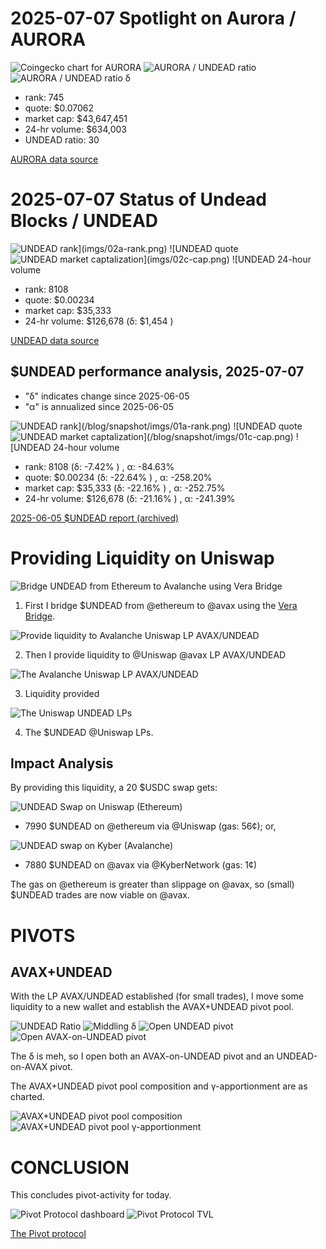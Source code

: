 # 2025-07-07 Spotlight on Aurora / AURORA 



![Coingecko chart for AURORA](imgs/01a-aurora.png) 
![AURORA / UNDEAD ratio](imgs/01b-ratio.png) 
![AURORA / UNDEAD ratio δ](imgs/01c-delta.png) 


* rank: 745 
* quote: $0.07062 
* market cap: $43,647,451 
* 24-hr volume: $634,003 
* UNDEAD ratio: 30 

[AURORA data source](https://www.coingecko.com/en/coins/aurora-near) 

# 2025-07-07 Status of Undead Blocks / UNDEAD 

![$UNDEAD rank](imgs/02a-rank.png) 
![$UNDEAD quote](imgs/02b-quote.png) 
![$UNDEAD market captalization](imgs/02c-cap.png) 
![$UNDEAD 24-hour volume](imgs/02d-vol.png) 

* rank: 8108 
* quote: $0.00234 
* market cap: $35,333 
* 24-hr volume: $126,678 (δ: $1,454 ) 

[UNDEAD data source](https://www.coingecko.com/en/coins/undead-blocks) 

## $UNDEAD performance analysis, 2025-07-07 

* "δ" indicates change since 2025-06-05 
* "α" is annualized since 2025-06-05 

![$UNDEAD rank](/blog/snapshot/imgs/01a-rank.png) 
![$UNDEAD quote](/blog/snapshot/imgs/01b-quote.png) 
![$UNDEAD market captalization](/blog/snapshot/imgs/01c-cap.png) 
![$UNDEAD 24-hour volume](/blog/snapshot/imgs/01d-vol.png) 

* rank: 8108 (δ: -7.42% ) , α: -84.63% 
* quote: $0.00234 (δ: -22.64% ) , α: -258.20% 
* market cap: $35,333 (δ: -22.16% ) , α: -252.75% 
* 24-hr volume: $126,678 (δ: -21.16% ) , α: -241.39% 

[2025-06-05 $UNDEAD report (archived)](https://github.com/pivoteur/biz/tree/main/blog/snapshot) 

# Providing Liquidity on Uniswap

![Bridge UNDEAD from Ethereum to Avalanche using Vera Bridge](imgs/03a-bridge-undead.png)

1. First I bridge $UNDEAD from @ethereum to @avax using the [Vera Bridge](https://app.verabridge.io/).

![Provide liquidity to Avalanche Uniswap LP AVAX/UNDEAD](imgs/03b-provide-liquidity.png)

2. Then I provide liquidity to @Uniswap @avax LP AVAX/UNDEAD

![The Avalanche Uniswap LP AVAX/UNDEAD](imgs/03c-lp-avax-undead.png)

3. Liquidity provided

![The Uniswap UNDEAD LPs](imgs/03d-uniswap-lps.png)

4. The $UNDEAD @Uniswap LPs.

## Impact Analysis

By providing this liquidity, a 20 $USDC swap gets:

![UNDEAD Swap on Uniswap (Ethereum)](imgs/04a-swap-on-ethereum.png)

* 7990 $UNDEAD on @ethereum via @Uniswap (gas: 56¢); or,

![UNDEAD swap on Kyber (Avalanche)](imgs/04b-swap-on-avalanche.png)

* 7880 $UNDEAD on @avax via @KyberNetwork (gas: 1¢)

The gas on @ethereum is greater than slippage on @avax, so (small) $UNDEAD trades are now viable on @avax.

# PIVOTS

## AVAX+UNDEAD

With the LP AVAX/UNDEAD established (for small trades), I move some liquidity to a new wallet and establish the AVAX+UNDEAD pivot pool.

![UNDEAD Ratio](imgs/05a-ratio.png)
![Middling δ](imgs/05b-delta.png)
![Open UNDEAD pivot](imgs/05c-open-undead-pivot.png)
![Open AVAX-on-UNDEAD pivot](imgs/05d-open-avax-pivot.png)

The δ is meh, so I open both an AVAX-on-UNDEAD pivot and an UNDEAD-on-AVAX pivot.

The AVAX+UNDEAD pivot pool composition and γ-apportionment are as charted.

![AVAX+UNDEAD pivot pool composition](imgs/06a-comp.png)
![AVAX+UNDEAD pivot pool γ-apportionment](imgs/06b-apport.png)
# CONCLUSION 

This concludes pivot-activity for today. 

![Pivot Protocol dashboard](imgs/07a-dash.png) 
![Pivot Protocol TVL](imgs/07b-tvl.png) 


[The Pivot protocol](https://pivoteur.github.io/#) 

